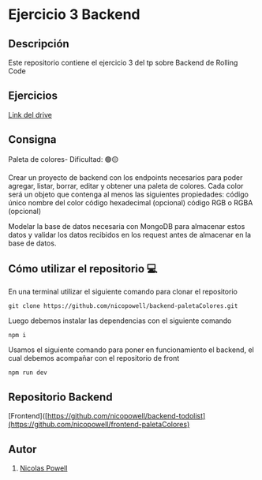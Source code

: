 # Ejercicio 3 Backend

## Descripción

Este repositorio contiene el ejercicio 3 del tp sobre Backend de Rolling Code

## Ejercicios
[Link del drive](https://docs.google.com/document/d/11uNoz8FkpBY6i8wnJA8iUpC1w3_QDI70xGoDFo9Hf_A/edit)

## Consigna

Paleta de colores- Dificultad:  🟢🟡

Crear un proyecto de backend con los endpoints necesarios para poder agregar, listar, borrar, editar y obtener una paleta de colores. Cada color será un objeto que contenga al menos las siguientes propiedades: 
código único
nombre del color
código hexadecimal (opcional)
código RGB o RGBA (opcional)

Modelar la base de datos necesaria con MongoDB para almacenar estos datos y validar los datos recibidos en los request antes de almacenar en la base de datos.



## Cómo utilizar el repositorio 💻

En una terminal utilizar el siguiente comando para clonar el repositorio

```
git clone https://github.com/nicopowell/backend-paletaColores.git
```

Luego debemos instalar las dependencias con el siguiente comando
```
npm i
```

Usamos el siguiente comando para poner en funcionamiento el backend, el cual debemos acompañar con el repositorio de front
```
npm run dev
```

## Repositorio Backend
[Frontend]([https://github.com/nicopowell/backend-todolist](https://github.com/nicopowell/frontend-paletaColores)
## Autor

1. [Nicolas Powell](https://github.com/nicopowell)

<!-- json-server --watch db.json --port 3004 -->
